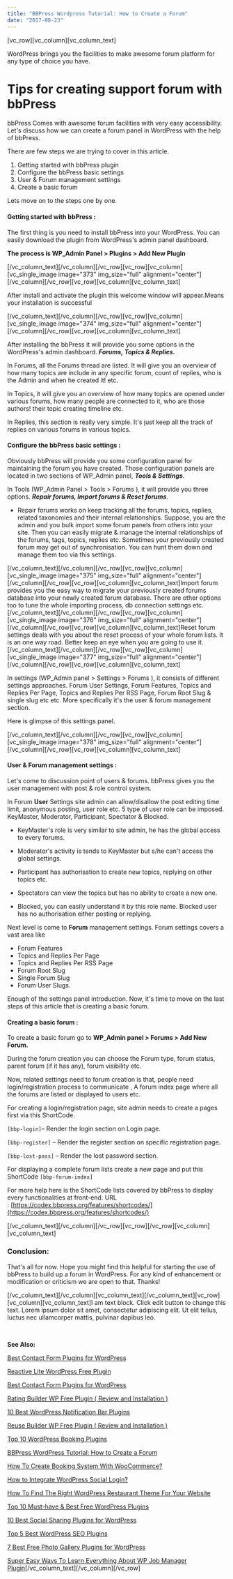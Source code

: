 ```yaml
---
title: "BBPress Wordpress Tutorial: How to Create a Forum"
date: "2017-08-23"
---
```


\[vc\_row\]\[vc\_column\]\[vc\_column\_text\]

WordPress brings you the facilities to make awesome forum platform for any type of choice you have.

# Tips for creating support forum with bbPress

bbPress Comes with awesome forum facilities with very easy accessibility. Let's discuss how we can create a forum panel in WordPress with the help of bbPress.

There are few steps we are trying to cover in this article.

1. Getting started with bbPress plugin
2. Configure the bbPress basic settings
3. User & Forum management settings
4. Create a basic forum

Lets move on to the steps one by one.

#### Getting started with bbPress :

The first thing is you need to install bbPress into your WordPress. You can easily download the plugin from WordPress's admin panel dashboard.

**The process is WP\_Admin Panel > Plugins > Add New Plugin**

\[/vc\_column\_text\]\[/vc\_column\]\[/vc\_row\]\[vc\_row\]\[vc\_column\]\[vc\_single\_image image="373" img\_size="full" alignment="center"\]\[/vc\_column\]\[/vc\_row\]\[vc\_row\]\[vc\_column\]\[vc\_column\_text\]

After install and activate the plugin this welcome window will appear.Means your installation is successful

\[/vc\_column\_text\]\[/vc\_column\]\[/vc\_row\]\[vc\_row\]\[vc\_column\]\[vc\_single\_image image="374" img\_size="full" alignment="center"\]\[/vc\_column\]\[/vc\_row\]\[vc\_row\]\[vc\_column\]\[vc\_column\_text\]

After installing the bbPress it will provide you some options in the WordPress's admin dashboard. _**Forums, Topics & Replies.**_

In Forums, all the Forums thread are listed. It will give you an overview of how many topics are include in any specific forum, count of replies, who is the Admin and when he created it! etc.

In Topics, it will give you an overview of how many topics are opened under various forums, how many people are connected to it, who are those authors! their topic creating timeline etc.

In Replies, this section is really very simple. It's just keep all the track of replies on various forums in various topics.

#### Configure the bbPress basic settings :

Obviously bbPress will provide you some configuration panel for maintaining the forum you have created. Those configuration panels are located in two sections of WP\_Admin panel, _**Tools & Settings**_.

In Tools (WP\_Admin Panel > Tools > Forums ), it will provide you three options. _**Repair forums, Import forums & Reset forums**_.

- Repair forums works on keep tracking all the forums, topics, replies, related taxonomies and their internal relationships. Suppose, you are the admin and you bulk import some forum panels from others into your site. Then you can easily migrate & manage the internal relationships of the forums, tags, topics, replies etc. Sometimes your previously created forum may get out of synchronisation. You can hunt them down and manage them too via this settings.
    

\[/vc\_column\_text\]\[/vc\_column\]\[/vc\_row\]\[vc\_row\]\[vc\_column\]\[vc\_single\_image image="375" img\_size="full" alignment="center"\]\[/vc\_column\]\[/vc\_row\]\[vc\_row\]\[vc\_column\]\[vc\_column\_text\]Import forum provides you the easy way to migrate your previously created forums database into your newly created forum database. There are other options too to tune the whole importing process, db connection settings etc.\[/vc\_column\_text\]\[/vc\_column\]\[/vc\_row\]\[vc\_row\]\[vc\_column\]\[vc\_single\_image image="376" img\_size="full" alignment="center"\]\[/vc\_column\]\[/vc\_row\]\[vc\_row\]\[vc\_column\]\[vc\_column\_text\]Reset forum settings deals with you about the reset process of your whole forum lists. It is an one way road. Better keep an eye when you are going to use it.\[/vc\_column\_text\]\[/vc\_column\]\[/vc\_row\]\[vc\_row\]\[vc\_column\]\[vc\_single\_image image="377" img\_size="full" alignment="center"\]\[/vc\_column\]\[/vc\_row\]\[vc\_row\]\[vc\_column\]\[vc\_column\_text\]

In settings (WP\_Admin panel > Settings > Forums ), it consists of different settings approaches. Forum User Settings, Forum Features, Topics and Replies Per Page, Topics and Replies Per RSS Page, Forum Root Slug & single slug etc etc. More specifically it's the user & forum management section.

Here is glimpse of this settings panel.

\[/vc\_column\_text\]\[/vc\_column\]\[/vc\_row\]\[vc\_row\]\[vc\_column\]\[vc\_single\_image image="378" img\_size="full" alignment="center"\]\[/vc\_column\]\[/vc\_row\]\[vc\_row\]\[vc\_column\]\[vc\_column\_text\]

#### User & Forum management settings :

Let's come to discussion point of users & forums. bbPress gives you the user management with post & role control system.

In Forum **User** Settings site admin can allow/disallow the post editing time limit, anonymous posting, user role etc. 5 type of user role can be imposed. KeyMaster, Moderator, Participant, Spectator & Blocked.

- KeyMaster's role is very similar to site admin, he has the global access to every forums.
    
- Moderator's activity is tends to KeyMaster but s/he can't access the global settings.
    
- Participant has authorisation to create new topics, replying on other topics etc.
    
- Spectators can view the topics but has no ability to create a new one.
    
- Blocked, you can easily understand it by this role name. Blocked user has no authorisation either posting or replying.
    

Next level is come to **Forum** management settings. Forum settings covers a vast area like

- Forum Features
- Topics and Replies Per Page
- Topics and Replies Per RSS Page
- Forum Root Slug
- Single Forum Slug
- Forum User Slugs.

Enough of the settings panel introduction. Now, it's time to move on the last steps of this article that is creating a basic forum.

#### Creating a basic forum :

To create a basic forum go to **WP\_Admin panel > Forums > Add New Forum.**

During the forum creation you can choose the Forum type, forum status, parent forum (if it has any), forum visibility etc.

Now, related settings need to forum creation is that, people need login/registration process to communicate , A forum index page where all the forums are listed or displayed to users etc.

For creating a login/registration page, site admin needs to create a pages first via this ShortCode.

`[bbp-login]`– Render the login section on Login page.

`[bbp-register]` – Render the register section on specific registration page.

`[bbp-lost-pass]` – Render the lost password section.

For displaying a complete forum lists create a new page and put this ShortCode `[bbp-forum-index]`

For more help here is the ShortCode lists covered by bbPress to display every functionalities at front-end. URL : [https://codex.bbpress.org/features/shortcodes/](https://codex.bbpress.org/features/shortcodes/)

\[/vc\_column\_text\]\[/vc\_column\]\[/vc\_row\]\[vc\_row\]\[/vc\_row\]\[vc\_column\]\[vc\_column\_text\]

### Conclusion:

That's all for now. Hope you might find this helpful for starting the use of bbPress to build up a forum in WordPress. For any kind of enhancement or modification or criticism we are open to that. Thanks!

\[/vc\_column\_text\]\[/vc\_column\]\[vc\_column\_text\]\[/vc\_column\_text\]\[vc\_row\]\[vc\_column\]\[vc\_column\_text\]I am text block. Click edit button to change this text. Lorem ipsum dolor sit amet, consectetur adipiscing elit. Ut elit tellus, luctus nec ullamcorper mattis, pulvinar dapibus leo.

 

**See Also:**

[Best Contact Form Plugins for WordPress](https://redq.io/blog/best-contact-form-plugins-wordpress/)

[Reactive Lite WordPress Free Plugin](https://redq.io/blog/reactive-lite-wordpress-free-plugin/)

[Best Contact Form Plugins for WordPress](https://redq.io/blog/best-contact-form-plugins-wordpress/)

[Rating Builder WP Free Plugin ( Review and Installation )](https://redq.io/blog/rating-builder-wp-free-plugin/)

[10 Best WordPress Notification Bar Plugins](https://redq.io/blog/10-best-word-press-notification-bar-plugins/)

[Reuse Builder WP Free Plugin ( Review and Installation )](https://redq.io/blog/reuse-builder-wp-free-plugin/)

[Top 10 WordPress Booking Plugins](https://redq.io/blog/top-10-wordpress-booking-plugins/)

[BBPress WordPress Tutorial: How to Create a Forum](https://redq.io/blog/how-to-create-a-forum-bbpress-wordpress/)

[How To Create Booking System With WooCommerce?](https://redq.io/blog/create-woocommerce-booking-system/)

[How to Integrate WordPress Social Login?](https://redq.io/blog/wordpress-social-login-integration/)

[How To Find The Right WordPress Restaurant Theme For Your Website](https://redq.io/blog/wordpress-restaurant-theme/)

[Top 10 Must-have & Best Free WordPress Plugins](https://redq.io/blog/top-10-must-best-free-wordpress-plugins-2017/)

[10 Best Social Sharing Plugins for WordPress](https://redq.io/blog/10-best-social-sharing-plugins-for-wordpress/)

[Top 5 Best WordPress SEO Plugins](https://redq.io/blog/top-5-best-wordpress-seo-plugins/)

[7 Best Free Photo Gallery Plugins for WordPress](https://redq.io/blog/best-free-photo-gallery-plugin-for-wordpress/)

[Super Easy Ways To Learn Everything About WP Job Manager Plugin](https://redq.io/blog/wp-job-manager-plugin/)\[/vc\_column\_text\]\[/vc\_column\]\[/vc\_row\]
